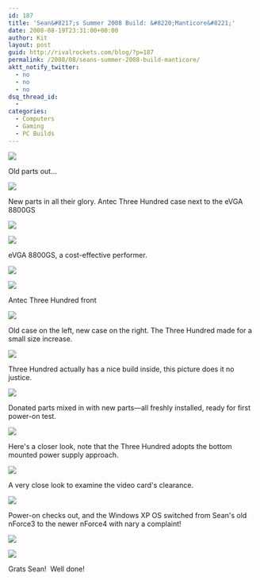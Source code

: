 ```yaml
---
id: 187
title: 'Sean&#8217;s Summer 2008 Build: &#8220;Manticore&#8221;'
date: 2008-08-19T23:31:00+00:00
author: Kit
layout: post
guid: http://rivalrockets.com/blog/?p=187
permalink: /2008/08/seans-summer-2008-build-manticore/
aktt_notify_twitter:
  - no
  - no
  - no
dsq_thread_id:
  - 
categories:
  - Computers
  - Gaming
  - PC Builds
---
```


![](/content/2008/08/2718222785_627dec3c63.jpg)

Old parts out...

![](/content/2008/08/2718223861_160bdee8f4.jpg)

New parts in all their glory. Antec Three Hundred case next to the eVGA 8800GS

![](/content/2008/08/2719044848_7088e4eb01.jpg)

![](/content/2008/08/2719048306_1731ee7296.jpg)

eVGA 8800GS, a cost-effective performer.

![](/content/2008/08/2719046280_4f202fe233.jpg)


![](/content/2008/08/2719050016_f2a33ddb97.jpg)

Antec Three Hundred front

![](/content/2008/08/2719051370_783e2d4e4d.jpg)


Old case on the left, new case on the right. The Three Hundred made for a small size increase.


![](/content/2008/08/2719052518_80d173ae84.jpg)


Three Hundred actually has a nice build inside, this picture does it no justice.

![](/content/2008/08/2719054158_a162ffa8ee.jpg)


Donated parts mixed in with new parts—all freshly installed, ready for first power-on test.

![](/content/2008/08/2719055796_7699a59176.jpg)

Here's a closer look, note that the Three Hundred adopts the bottom mounted power supply approach.


![](/content/2008/08/2719057526_0d25568bfa.jpg)

A very close look to examine the video card's clearance.

![](/content/2008/08/2719061722_2847276233.jpg)

Power-on checks out, and the Windows XP OS switched from Sean's old nForce3 to the newer nForce4 with nary a complaint!

![](/content/2008/08/2719060344_bd0745d7da.jpg)

![](/content/2008/08/2718243357_db7ce178d4.jpg)

Grats Sean!  Well done!